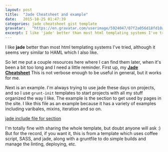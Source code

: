 ```yaml
---
layout: post
title:  "Jade Cheatsheet and example"
date:   2015-10-25 01:47:39
categories: jade cheatsheet gist template
gravatar:	"https://en.gravatar.com/userimage/5924047/07f2a056d18fd10a7054b7c4d2e73ed8.jpeg"
excerpt: I like 'jade' better than most html templating systems I've tried, although it seems very similar to HAML which I also like. So let me put a couple resources here where I can find them later ...
---
```


I like **jade** better than most html templating systems I've tried, although it seems very similar to HAML which I also like.

So let me put a couple resources here where I can find them later, when it's been a bit too long and I need a little reminder. First up, my __[Jade Cheatsheet](/jade-cheatsheet.html)__ This is not verbose enough to be useful in general, but it works for me.

Next is an example. I'm always trying to use jade these days on projects, and so I use `grunt-init` templates to start projects with all my stuff organized the way I like. The example is the <HEAD> section to get used by pages in the site. I like this file as an example because it has a variety of examples including varibales, mixins, iteration and so on. 

[jade include file for <HEAD> section](https://gist.github.com/mdw/18641d6ee48fa9df4fd8)

I'm totally fine with sharing the whole template, but doubt anyone will ask :) But for the record, if you want it, this is from a template which uses coffee script, SASS, and jade, along with a gruntfile to do simple builds and manage the linting, deploying, etc.
